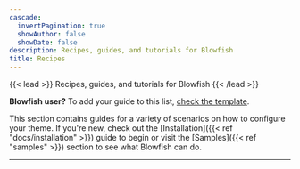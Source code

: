 ```yaml
---
cascade:
  invertPagination: true
  showAuthor: false
  showDate: false
description: Recipes, guides, and tutorials for Blowfish
title: Recipes
---
```


{{< lead >}}
Recipes, guides, and tutorials for Blowfish
{{< /lead >}}

**Blowfish user?** To add your guide to this list, [check the template](/guides/template/).

This section contains guides for a variety of scenarios on how to configure your theme. If you're new, check out the [Installation]({{< ref "docs/installation" >}}) guide to begin or visit the [Samples]({{< ref "samples" >}}) section to see what Blowfish can do.

---
